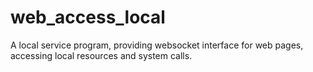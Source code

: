 # web_access_local
 A local service program, providing websocket interface for web pages, accessing local resources and system calls.
